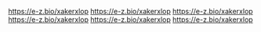 https://e-z.bio/xakerxlop https://e-z.bio/xakerxlop https://e-z.bio/xakerxlop https://e-z.bio/xakerxlop https://e-z.bio/xakerxlop https://e-z.bio/xakerxlop
